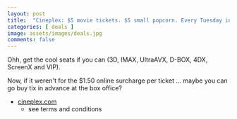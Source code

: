 ```yaml
---
layout: post
title:  "Cineplex: $5 movie tickets. $5 small popcorn. Every Tuesday in February."
categories: [ deals ]
image: assets/images/deals.jpg
comments: false
---
```


Ohh, get the cool seats if you can (3D, IMAX, UltraAVX, D-BOX, 4DX, ScreenX and VIP).

Now, if it weren't for the $1.50 online surcharge per ticket ... maybe you can go buy tix in advance at the box office?

- [cineplex.com](https://www.cineplex.com/promos/tuesday)
    - see terms and conditions





